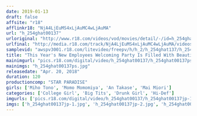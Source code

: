 ```yaml
---
date: 2019-01-13
draft: false
affsite: "r18"
afflinkr18: "NjA4LjEuMS4xLjAuMC4wLjAuMA"
url: "h_254ghat00137"
urloriginal: "http://www.r18.com/videos/vod/movies/detail/-/id=h_254ghat00137"
urlfinal: "http://media.r18.com/track/NjA4LjEuMS4xLjAuMC4wLjAuMA/videos/vod/movies/detail/-/id=h_254ghat00137"
samplevid: "awspv3001.r18.com/litevideo/freepv/h/h_2/h_254ghat137/h_254ghat137_dmb_w.mp4"
title: "This Year's New Employees Welcoming Party Is Filled With Beautiful Girls With Big Tits But One Of Them Has Tiny Titties, But We'll Give Her A Pass Because She's Cute Hidden Camera Sex Footage Of A Drunk Girl Who Gets Taken For A Ride"
mainimgurl: "pics.r18.com/digital/video/h_254ghat00137/h_254ghat00137ps.jpg"
mainimgs: "h_254ghat00137ps.jpg"
releasedate: "Apr. 20, 2018"
duration: 120
productioncomp: "STAR PARADISE"
girls: ['Miho Tono', 'Momo Momomiya', 'An Takase', 'Mai Miori']
categories: ['College Girl', 'Big Tits', 'Drunk Girl', 'Hi-Def']
imgurls: ['pics.r18.com/digital/video/h_254ghat00137/h_254ghat00137jp-1.jpg', 'pics.r18.com/digital/video/h_254ghat00137/h_254ghat00137jp-2.jpg', 'pics.r18.com/digital/video/h_254ghat00137/h_254ghat00137jp-3.jpg', 'pics.r18.com/digital/video/h_254ghat00137/h_254ghat00137jp-4.jpg', 'pics.r18.com/digital/video/h_254ghat00137/h_254ghat00137jp-5.jpg', 'pics.r18.com/digital/video/h_254ghat00137/h_254ghat00137jp-6.jpg', 'pics.r18.com/digital/video/h_254ghat00137/h_254ghat00137jp-7.jpg', 'pics.r18.com/digital/video/h_254ghat00137/h_254ghat00137jp-8.jpg', 'pics.r18.com/digital/video/h_254ghat00137/h_254ghat00137jp-9.jpg', 'pics.r18.com/digital/video/h_254ghat00137/h_254ghat00137jp-10.jpg', 'pics.r18.com/digital/video/h_254ghat00137/h_254ghat00137jp-11.jpg', 'pics.r18.com/digital/video/h_254ghat00137/h_254ghat00137jp-12.jpg', 'pics.r18.com/digital/video/h_254ghat00137/h_254ghat00137jp-13.jpg', 'pics.r18.com/digital/video/h_254ghat00137/h_254ghat00137jp-14.jpg', 'pics.r18.com/digital/video/h_254ghat00137/h_254ghat00137jp-15.jpg', 'pics.r18.com/digital/video/h_254ghat00137/h_254ghat00137jp-16.jpg', 'pics.r18.com/digital/video/h_254ghat00137/h_254ghat00137jp-17.jpg', 'pics.r18.com/digital/video/h_254ghat00137/h_254ghat00137jp-18.jpg', 'pics.r18.com/digital/video/h_254ghat00137/h_254ghat00137jp-19.jpg', 'pics.r18.com/digital/video/h_254ghat00137/h_254ghat00137jp-20.jpg']
imgs: ['h_254ghat00137jp-1.jpg', 'h_254ghat00137jp-2.jpg', 'h_254ghat00137jp-3.jpg', 'h_254ghat00137jp-4.jpg', 'h_254ghat00137jp-5.jpg', 'h_254ghat00137jp-6.jpg', 'h_254ghat00137jp-7.jpg', 'h_254ghat00137jp-8.jpg', 'h_254ghat00137jp-9.jpg', 'h_254ghat00137jp-10.jpg', 'h_254ghat00137jp-11.jpg', 'h_254ghat00137jp-12.jpg', 'h_254ghat00137jp-13.jpg', 'h_254ghat00137jp-14.jpg', 'h_254ghat00137jp-15.jpg', 'h_254ghat00137jp-16.jpg', 'h_254ghat00137jp-17.jpg', 'h_254ghat00137jp-18.jpg', 'h_254ghat00137jp-19.jpg', 'h_254ghat00137jp-20.jpg']
---
```

